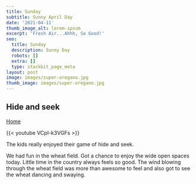 ```yaml
---
title: Sunday
subtitle: Sunny April Day
date: '2021-04-11'
thumb_image_alt: lorem-ipsum
excerpt: 'Fresh Air...Ahhh, So Good!'
seo:
  title: Sunday
  description: Sunny Day
  robots: []
  extra: []
  type: stackbit_page_meta
layout: post
image: images/super-oregano.jpg
thumb_image: images/super-oregano.jpg
---
```

## Hide and seek

[Home](/)

{{< youtube VCpI-k3VGFs >}}

The kids really enjoyed their game of hide and seek.

We had fun in the wheat field. Got a chance to enjoy the wide open spaces today. Little time in the country always feels so good. The wind blowing through the wheat field was more than awesome to feel and also got to see the wheat dancing and swaying.

